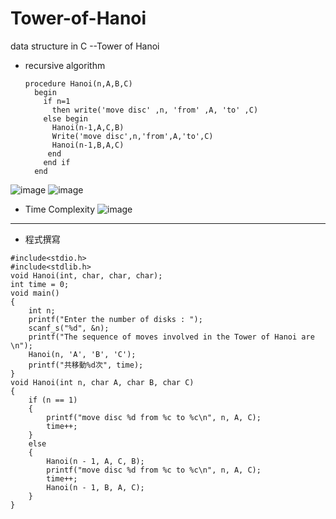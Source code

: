 # Tower-of-Hanoi
data structure in C --Tower of Hanoi
- recursive algorithm<br>
  ```
  procedure Hanoi(n,A,B,C)
    begin
      if n=1
        then write('move disc' ,n, 'from' ,A, 'to' ,C)
      else begin
        Hanoi(n-1,A,C,B)
        Write('move disc',n,'from',A,'to',C)
        Hanoi(n-1,B,A,C)
       end
      end if 
    end
    ```
![image](https://github.com/azxa318258p/data-structure/blob/cf094a8f57b62285a4a23a5a1af507adb69a2b35/Tower-of-Hanoi/Hanoi.jpg)
![image](https://github.com/azxa318258p/data-structure/blob/cf094a8f57b62285a4a23a5a1af507adb69a2b35/Tower-of-Hanoi/Hanoi.PNG)
 - Time Complexity
![image](https://github.com/azxa318258p/data-structure/blob/cf094a8f57b62285a4a23a5a1af507adb69a2b35/Tower-of-Hanoi/HanoiTimeComplexity.jpg)
--------------
- 程式撰寫
```
#include<stdio.h>
#include<stdlib.h>
void Hanoi(int, char, char, char);
int time = 0;
void main()
{
	int n;
	printf("Enter the number of disks : ");
	scanf_s("%d", &n);
	printf("The sequence of moves involved in the Tower of Hanoi are \n");
	Hanoi(n, 'A', 'B', 'C');
	printf("共移動%d次", time);
}
void Hanoi(int n, char A, char B, char C)
{
	if (n == 1)
	{
		printf("move disc %d from %c to %c\n", n, A, C);
		time++;
	}
	else
	{
		Hanoi(n - 1, A, C, B);
		printf("move disc %d from %c to %c\n", n, A, C);
		time++;
		Hanoi(n - 1, B, A, C);
	}
}
```
